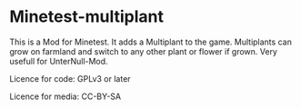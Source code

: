 # Minetest-multiplant

This is a Mod for Minetest.
It adds a Multiplant to the game.
Multiplants can grow on farmland and switch to any other plant or flower if grown.
Very usefull for UnterNull-Mod.


Licence for code:
GPLv3 or later

Licence for media:
CC-BY-SA
